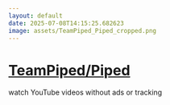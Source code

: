 ```yaml
---
layout: default
date: 2025-07-08T14:15:25.682623
image: assets/TeamPiped_Piped_cropped.png
---
```


# [TeamPiped/Piped](https://github.com/TeamPiped/Piped)

watch YouTube videos without ads or tracking
